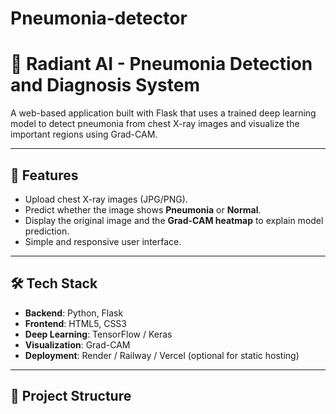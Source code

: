 # Pneumonia-detector

# 🩻 Radiant AI - Pneumonia Detection and Diagnosis System

A web-based application built with Flask that uses a trained deep learning model to detect pneumonia from chest X-ray images and visualize the important regions using Grad-CAM.

---

## 🚀 Features

- Upload chest X-ray images (JPG/PNG).
- Predict whether the image shows **Pneumonia** or **Normal**.
- Display the original image and the **Grad-CAM heatmap** to explain model prediction.
- Simple and responsive user interface.

---

## 🛠️ Tech Stack

- **Backend**: Python, Flask
- **Frontend**: HTML5, CSS3
- **Deep Learning**: TensorFlow / Keras
- **Visualization**: Grad-CAM
- **Deployment**: Render / Railway / Vercel (optional for static hosting)

---

## 📁 Project Structure

